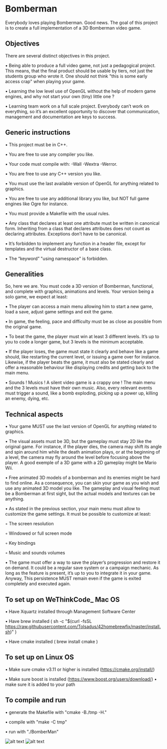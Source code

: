 # Bomberman
 
Everybody loves playing Bomberman. Good news. The goal of this project is to create
a full implementation of a 3D Bomberman video game.
 
## Objectives
 
There are several distinct objectives in this project.
 
• Being able to produce a full video game, not just a pedagogical project. This means,
that the final product should be usable by tiers, not just the students group who
wrote it. One should not think "this is some early access crap" when playing your
game.
 
• Learning the low level use of OpenGL without the help of modern game engines, and
why not start your own (tiny) little one ?
 
• Learning team work on a full scale project. Everybody can’t work on everything,
so it’s an excellent opportunity to discover that communication, management and
documentation are keys to success.
 
## Generic instructions
 
• This project must be in C++.
 
• You are free to use any compiler you like.
 
• Your code must compile with: -Wall -Wextra -Werror.
 
• You are free to use any C++ version you like.
 
• You must use the last available version of OpenGL for anything related to graphics.
 
• You are free to use any additional library you like, but NOT full game engines
like Ogre for instance.
 
• You must provide a Makefile with the usual rules.
 
• Any class that declares at least one attribute must be written in canonical form.
Inheriting from a class that declares attributes does not count as declaring attributes.
Exceptions don’t have to be canonical.
 
• It’s forbidden to implement any function in a header file, except for templates and
the virtual destructor of a base class.
 
• The “keyword” "using namespace" is forbidden.
 
 
## Generalities
 
So, here we are. You must code a 3D version of Bomberman, functional, and complete
with graphics, animations and levels. Your version being a solo game, we expect at least:
 
• The player can access a main menu allowing him to start a new game, load a save,
adjust game settings and exit the game.
 
• In game, the feeling, pace and difficulty must be as close as possible from the original
game.
 
• To beat the game, the player must win at least 3 different levels. It’s up to you to
code a longer game, but 3 levels is the minimum acceptable.
 
• If the player loses, the game must state it clearly and behave like a game should,
like restarting the current level, or issuing a game over for instance. Likewise, if
the player beats the game, it must also be stated clearly and offer a reasonable
behaviour like displaying credits and getting back to the main menu.
 
• Sounds ! Musics ! A silent video game is a crappy one ! The main menu and the 3
levels must have their own music. Also, every relevant events must trigger a sound,
like a bomb exploding, picking up a power up, killing an enemy, dying, etc.
 
## Technical aspects
 
• Your game MUST use the last version of OpenGL for anything related to graphics.
 
• The visual assets must be 3D, but the gameplay must stay 2D like the original
game. For instance, if the player dies, the camera may shift its angle and spin
around him while the death animation plays, or at the beginning of a level, the
camera may fly around the level before focusing above the player. A good exemple
of a 3D game with a 2D gameplay might be Mario Wii.
 
• Free animated 3D models of a bomberman and its enemies might be hard to find
online. As a consequence, you can skin your game as you wish and use any animated
3D model you like. The gameplay and visual feeling must be a Bomberman at first
sight, but the actual models and textures can be anything.
 
• As stated in the previous section, your main menu must allow to customize the
game settings. It must be possible to customize at least:
 
  ◦ The screen resolution
  
  ◦ Windowed or full screen mode
  
  ◦ Key bindings
  
  ◦ Music and sounds volumes
  
• The game must offer a way to save the player’s progression and restore it on demand.
It could be a regular save system or a campaign mechanic. As long as the feature
is present, it’s up to you to integrate it in your game. Anyway, This persistence
MUST remain even if the game is exited completely and executed again.
 
## To set up on WeThinkCode_ Mac OS
 
• Have Xquartz installed through Management Software Center
 
• Have brew installed ( sh -c "$(curl -fsSL https://raw.githubusercontent.com/Tolsadus/42homebrewfix/master/install.sh)" )
 
• Have cmake installed ( brew install cmake )
 
## To set up on Linux OS
 
• Make sure cmake v3.11 or higher is installed (https://cmake.org/install/)
 
• Make sure boost is installed (https://www.boost.org/users/download/)
    • make sure it is added to your path
 
## To compile and run
 
• generate the Makefile with "cmake -B./tmp -H."
 
• compile with "make -C tmp"
 
• run with "./BomberMan"
 
![alt text](https://raw.githubusercontent.com/QuentinLucyyd/Bomberman/master/1.png)
![alt text](https://raw.githubusercontent.com/QuentinLucyyd/Bomberman/master/2.png)
